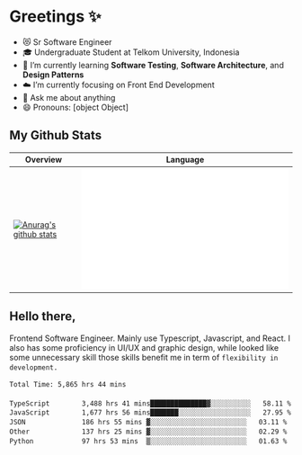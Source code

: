 # Greetings ✨
- 😻 Sr Software Engineer
- 🎓 Undergraduate Student at Telkom University, Indonesia
- 🌱 I’m currently learning **Software Testing**, **Software Architecture**, and **Design Patterns**
- ☁️ I’m currently focusing on Front End Development
- 💬 Ask me about anything
- 😄 Pronouns: [object Object]

## My Github Stats

| Overview | Language |
| --- | --- |
|[![Anurag's github stats](https://github-readme-stats.vercel.app/api?username=abui-am&count_private=true)](https://github.com/anuraghazra/github-readme-stats)|![Language](https://raw.githubusercontent.com/abui-am/stats/c6455f656dfce7acd3951e5ec5b25d72af0b2ee3/generated/languages.svg)|

## Hello there, 
Frontend Software Engineer. 
Mainly use Typescript, Javascript, and React. I also has some proficiency in UI/UX and graphic design, while looked like some unnecessary skill those skills benefit me in term of `flexibility in development.`


<!--START_SECTION:waka-->

```txt
Total Time: 5,865 hrs 44 mins

TypeScript        3,488 hrs 41 mins██████████████▓░░░░░░░░░░   58.11 %
JavaScript        1,677 hrs 56 mins███████░░░░░░░░░░░░░░░░░░   27.95 %
JSON              186 hrs 55 mins ▓░░░░░░░░░░░░░░░░░░░░░░░░   03.11 %
Other             137 hrs 25 mins ▓░░░░░░░░░░░░░░░░░░░░░░░░   02.29 %
Python            97 hrs 53 mins  ▒░░░░░░░░░░░░░░░░░░░░░░░░   01.63 %
```

<!--END_SECTION:waka-->

